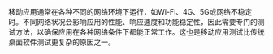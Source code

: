 移动应用通常在各种不同的网络环境下运行，如Wi-Fi、4G、5G或网络不稳定时。不同网络状况会影响应用的性能、响应速度和功能稳定性，因此需要专门的测试方法，以确保应用在各种网络条件下都能正常工作。这也是移动应用测试比传统桌面软件测试更复杂的原因之一。
